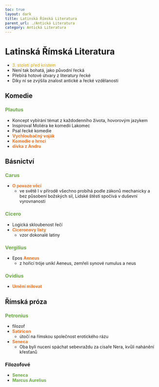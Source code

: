 ```yaml
---
toc: true
layout: dark
title: Latinská Římská Literatura 
parent_url: ./Antická Literatura 
category: Antická Literatura 
---
```


# Latinská Římská Literatura
* <span style="color: #DBA400">3. století před kristem</span>
* Není tak bohatá, jako původní řecká
* Přebírá hotové útvary z literatury řecké
* Díky ní se zvýšila znalost antické a řecké vzdělanosti

## Komedie

### <span style="color: #6CAA46">**Plautus**</span>
* Koncept vybírání témat z každodenního života, hovorovým jazykem
* Inspiroval Moliéra ke komedii Lakomec
* Psal řecké komedie
* <span style="color: #EC7627">**Vychloubačný voják**</span>
* <span style="color: #EC7627">**Komedie o hrnci**</span>
* <span style="color: #EC7627">**dívka z Andru**</span>

## Básnictví

### <span style="color: #6CAA46">**Carus**</span>
* <span style="color: #EC7627">**O povaze věcí**</span>
  * ve světě I v přírodě všechno probíhá podle zákonů mechanicky a bez působení božských sil, Lidské štěstí spočívá v duševní vyrovnanosti

### <span style="color: #6CAA46">**Cicero**</span>
* Logická skloubenost řečí
* <span style="color: #EC7627">**Ciceronovy listy**</span>
  * vzor dokonalé latiny

### <span style="color: #6CAA46">**Vergilius**</span>
* Epos <span style="color: #EC7627">**Aeneus**</span>
  * z hořící tróje unikl Aeneus, zemřeli synové rumulus a neus

### <span style="color: #6CAA46">**Ovidius**</span>
* <span style="color: #EC7627">**Umění milovat**</span>

## Římská próza

### <span style="color: #6CAA46">**Petronius**</span>
* filozof
* <span style="color: #EC7627">**Satiricon**</span>
  * útočí na římskou společnost erotického rázu
* <span style="color: #EC7627">**Seneca**</span>
  * Oba byli nuceni spáchat sebevraždu za císaře Nera, kvůli nahánění křesťanů

### Filozofové
* <span style="color: #6CAA46">**Seneca**</span>
* <span style="color: #6CAA46">**Marcus Aurelius**</span>
